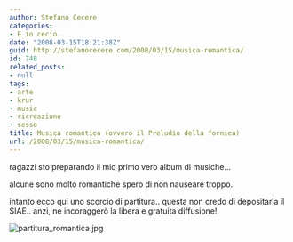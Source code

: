 ```yaml
---
author: Stefano Cecere
categories:
- E io cecio..
date: "2008-03-15T18:21:38Z"
guid: http://stefanocecere.com/2008/03/15/musica-romantica/
id: 748
related_posts:
- null
tags:
- arte
- krur
- music
- ricreazione
- sesso
title: Musica romantica (ovvero il Preludio della fornica)
url: /2008/03/15/musica-romantica/
---
```


ragazzi sto preparando il mio primo vero album di musiche&#8230;
  
alcune sono molto romantiche spero di non nauseare troppo..
  
intanto ecco qui uno scorcio di partitura.. questa non credo di depositarla il SIAE.. anzi, ne incoraggerò la libera e gratuita diffusione!

![partitura_romantica.jpg](http://stefanocecere.com/wp-content/uploads/sites/3/2008/03/partitura_romantica.jpg)